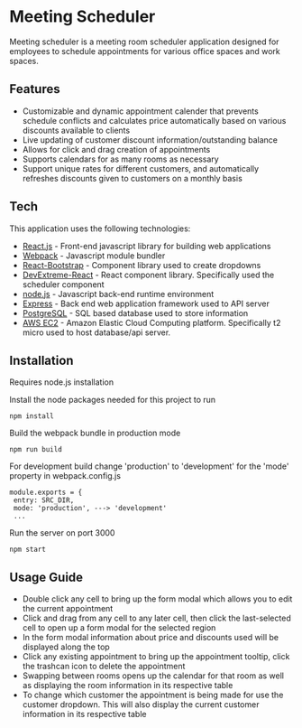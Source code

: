 # Meeting Scheduler

Meeting scheduler is a meeting room scheduler application designed for employees to schedule appointments for various office spaces and work spaces.

## Features

- Customizable and dynamic appointment calender that prevents schedule conflicts and calculates price  automatically based on various discounts available to clients
- Live updating of customer discount information/outstanding balance
- Allows for click and drag creation of appointments
- Supports calendars for as many rooms as necessary
- Support unique rates for different customers, and automatically refreshes discounts given to customers on a monthly basis

## Tech

This application uses the following technologies:

- [React.js](https://reactjs.org/) - Front-end javascript library for building web applications
- [Webpack](https://webpack.js.org/) - Javascript module bundler
- [React-Bootstrap](https://react-bootstrap.github.io/) - Component library used to create dropdowns
- [DevExtreme-React](https://js.devexpress.com/Documentation/Guide/UI_Components/Scheduler/Getting_Started_with_Scheduler/) - React component library. Specifically used the scheduler component
- [node.js](http://nodejs.org) - Javascript back-end runtime environment
- [Express](http://expressjs.com) - Back end web application framework used to API server
- [PostgreSQL](https://www.postgresql.org/) - SQL based database used to store information
- [AWS EC2](https://aws.amazon.com/ec2/) - Amazon Elastic Cloud Computing platform. Specifically t2 micro used to host database/api server. 

## Installation

Requires node.js installation

Install the node packages needed for this project to run
```
npm install
```
Build the webpack bundle in production mode
```
npm run build
```
For development build change 'production' to 'development' for the 'mode' property in webpack.config.js
```
module.exports = {
 entry: SRC_DIR,
 mode: 'production', ---> 'development'
 ...
```
Run the server on port 3000
```
npm start
```

## Usage Guide 

- Double click any cell to bring up the form modal which allows you to edit the current appointment
- Click and drag from any cell to any later cell, then click the last-selected cell to open up a form modal for the selected region
- In the form modal information about price and discounts used will be displayed along the top
- Click any existing appointment to bring up the appointment tooltip, click the trashcan icon to delete the appointment
- Swapping between rooms opens up the calendar for that room as well as displaying the room information in its respective table
- To change which customer the appointment is being made for use the customer dropdown. This will also display the current customer information in its respective table
